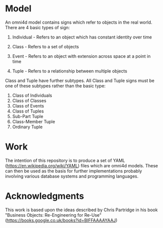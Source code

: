 # Model
An omni4d model contains signs which refer to objects in the real world. There are 4 basic types of sign:

1. Individual - Refers to an object which has constant identity over time

1. Class - Refers to a set of objects

1. Event - Refers to an object with extension across space at a point in time

1. Tuple - Refers to a relationship between multiple objects
 
Class and Tuple have further subtypes. All Class and Tuple signs must be one of these subtypes rather than the basic type:

1. Class of Individuals
2. Class of Classes
2. Class of Events
3. Class of Tuples
4. Sub-Part Tuple
5. Class-Member Tuple
6. Ordinary Tuple

# Work
The intention of this repository is to produce a set of YAML (https://en.wikipedia.org/wiki/YAML) files which are omni4d models. These can then be used as the basis for further implementations probably involving various database systems and programming languages.

# Acknowledgments
This work is based upon the ideas described by Chris Partridge in his book "Business Objects: Re-Engineering for Re-Use" (https://books.google.co.uk/books?id=BIFFAAAAYAAJ)
